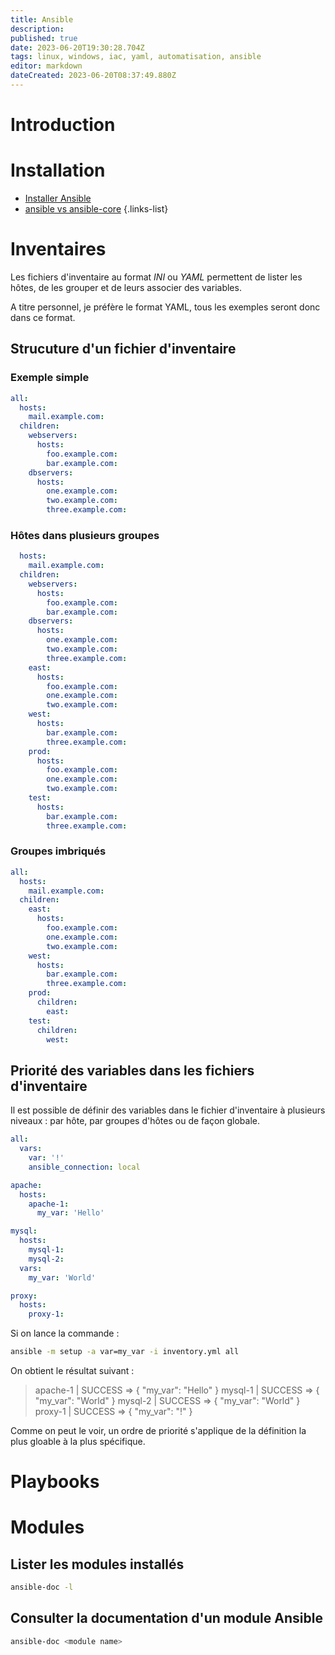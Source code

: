 ```yaml
---
title: Ansible
description: 
published: true
date: 2023-06-20T19:30:28.704Z
tags: linux, windows, iac, yaml, automatisation, ansible
editor: markdown
dateCreated: 2023-06-20T08:37:49.880Z
---
```


# Introduction


# Installation
-   [Installer Ansible](/ansible/install)
-   [ansible vs ansible-core](/ansible/ansible-vs-ansible-core)
{.links-list}

# Inventaires

Les fichiers d'inventaire au format *INI* ou *YAML* permettent de lister les hôtes, de les grouper et de leurs associer des variables.

A titre personnel, je préfère le format YAML, tous les exemples seront donc dans ce format.

## Strucuture d'un fichier d'inventaire
### Exemple simple
```yaml
all:
  hosts:
    mail.example.com:
  children:
    webservers:
      hosts:
        foo.example.com:
        bar.example.com:
    dbservers:
      hosts:
        one.example.com:
        two.example.com:
        three.example.com:
```

### Hôtes dans plusieurs groupes
```yaml
  hosts:
    mail.example.com:
  children:
    webservers:
      hosts:
        foo.example.com:
        bar.example.com:
    dbservers:
      hosts:
        one.example.com:
        two.example.com:
        three.example.com:
    east:
      hosts:
        foo.example.com:
        one.example.com:
        two.example.com:
    west:
      hosts:
        bar.example.com:
        three.example.com:
    prod:
      hosts:
        foo.example.com:
        one.example.com:
        two.example.com:
    test:
      hosts:
        bar.example.com:
        three.example.com:
```

### Groupes imbriqués
```yaml
all:
  hosts:
    mail.example.com:
  children:
    east:
      hosts:
        foo.example.com:
        one.example.com:
        two.example.com:
    west:
      hosts:
        bar.example.com:
        three.example.com:
    prod:
      children:
        east:
    test:
      children:
        west:
```
## Priorité des variables dans les fichiers d'inventaire
Il est possible de définir des variables dans le fichier d'inventaire à plusieurs niveaux : par hôte, par groupes d'hôtes ou de façon globale.
```yaml
all:
  vars:
    var: '!'
    ansible_connection: local

apache:
  hosts:
    apache-1:
      my_var: 'Hello'

mysql:
  hosts:
    mysql-1:
	mysql-2:
  vars:
    my_var: 'World'

proxy:
  hosts:
    proxy-1:
```
Si on lance la commande :
```bash
ansible -m setup -a var=my_var -i inventory.yml all
```
On obtient le résultat suivant :
> apache-1 | SUCCESS => {
> 	"my_var": "Hello"
> }
> mysql-1 | SUCCESS => {
> 	"my_var": "World"
> }
> mysql-2 | SUCCESS => {
> 	"my_var": "World"
> }
> proxy-1 | SUCCESS => {
> 	"my_var": "!"
> }

Comme on peut le voir, un ordre de priorité s'applique de la définition la plus gloable à la plus spécifique. 

# Playbooks

# Modules
## Lister les modules installés
```bash
ansible-doc -l
```
## Consulter la documentation d'un module Ansible
```bash
ansible-doc <module name>
```

